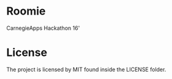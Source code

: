 # Roomie
CarnegieApps Hackathon 16'

# License
The project is licensed by MIT found inside the LICENSE folder. 
